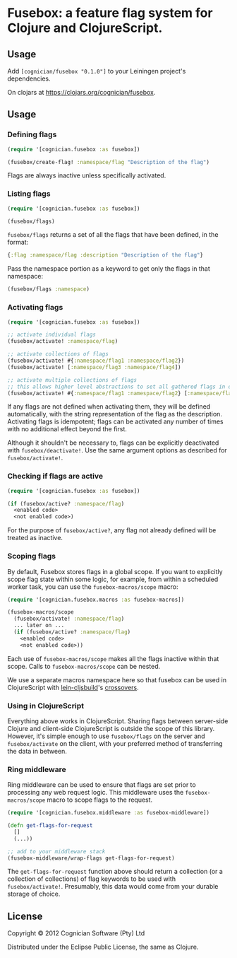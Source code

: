 # Fusebox: a feature flag system for Clojure and ClojureScript.

## Usage

Add `[cognician/fusebox "0.1.0"]` to your Leiningen project's dependencies.

On clojars at <https://clojars.org/cognician/fusebox>.

## Usage

### Defining flags

```clojure
(require '[cognician.fusebox :as fusebox])

(fusebox/create-flag! :namespace/flag "Description of the flag")
```

Flags are always inactive unless specifically activated.

### Listing flags

```clojure
(require '[cognician.fusebox :as fusebox])

(fusebox/flags)
```

`fusebox/flags` returns a set of all the flags that have been defined, in the format:

```clojure
{:flag :namespace/flag :description "Description of the flag"}
```

Pass the namespace portion as a keyword to get only the flags in that namespace:

```clojure
(fusebox/flags :namespace)
```

### Activating flags

```clojure
(require '[cognician.fusebox :as fusebox])

;; activate individual flags
(fusebox/activate! :namespace/flag)

;; activate collections of flags
(fusebox/activate! #{:namespace/flag1 :namespace/flag2})
(fusebox/activate! [:namespace/flag3 :namespace/flag4])

;; activate multiple collections of flags
;; this allows higher level abstractions to set all gathered flags in one go
(fusebox/activate! #{:namespace/flag1 :namespace/flag2} [:namespace/flag3 :namespace/flag4])
```

If any flags are not defined when activating them, they will be defined automatically, with the string representation of the flag as the description. Activating flags is idempotent; flags can be activated any number of times with no additional effect beyond the first.

Although it shouldn't be necessary to, flags can be explicitly deactivated with `fusebox/deactivate!`. Use the same argument options as described for `fusebox/activate!`.

### Checking if flags are active

```clojure
(require '[cognician.fusebox :as fusebox])

(if (fusebox/active? :namespace/flag)
  <enabled code>
  <not enabled code>)
```

For the purpose of `fusebox/active?`, any flag not already defined will be treated as inactive.

### Scoping flags

By default, Fusebox stores flags in a global scope. If you want to explicitly scope flag state within some logic, for example, from within a scheduled worker task, you can use the `fusebox-macros/scope` macro:

```clojure
(require '[cognician.fusebox.macros :as fusebox-macros])

(fusebox-macros/scope
  (fusebox/activate! :namespace/flag)
  ... later on ...
  (if (fusebox/active? :namespace/flag)
    <enabled code>
    <not enabled code>))
```

Each use of `fusebox-macros/scope` makes all the flags inactive within that scope. Calls to `fusebox-macros/scope` can be nested.

We use a separate macros namespace here so that fusebox can be used in ClojureScript with [lein-cljsbuild](https://github.com/emezeske/lein-cljsbuild)'s [crossovers](https://github.com/emezeske/lein-cljsbuild/blob/master/doc/CROSSOVERS.md).

### Using in ClojureScript

Everything above works in ClojureScript. Sharing flags between server-side Clojure and client-side ClojureScript is outside the scope of this library. However, it's simple enough to use `fusebox/flags` on the server and `fusebox/activate` on the client, with your preferred method of transferring the data in between.

### Ring middleware

Ring middleware can be used to ensure that flags are set prior to processing any web request logic. This middleware uses the `fusebox-macros/scope` macro to scope flags to the request.

```clojure
(require '[cognician.fusebox.middleware :as fusebox-middleware])

(defn get-flags-for-request
  []
  (...))

;; add to your middleware stack
(fusebox-middleware/wrap-flags get-flags-for-request)
```

The `get-flags-for-request` function above should return a collection (or a collection of collections) of flag keywords to be used with `fusebox/activate!`. Presumably, this data would come from your durable storage of choice.

## License

Copyright © 2012 Cognician Software (Pty) Ltd

Distributed under the Eclipse Public License, the same as Clojure.
